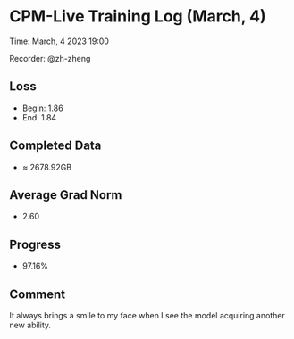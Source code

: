 
# CPM-Live Training Log (March, 4)

Time: March, 4 2023 19:00

Recorder: @zh-zheng

## Loss
- Begin: 1.86
- End: 1.84
	
## Completed Data
- $\approx$ 2678.92GB

## Average Grad Norm
- 2.60

## Progress
- 97.16%

## Comment

It always brings a smile to my face when I see the model acquiring another new ability.
